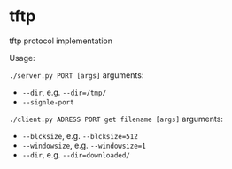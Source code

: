 # tftp
tftp protocol implementation

Usage:

`./server.py PORT [args]`
arguments:
* `--dir`, e.g. `--dir=/tmp/`
* `--signle-port`

`./client.py ADRESS PORT get filename [args]`
arguments:
* `--blcksize`, e.g. `--blcksize=512`
* `--windowsize`, e.g. `--windowsize=1`
* `--dir`, e.g. `--dir=downloaded/`
